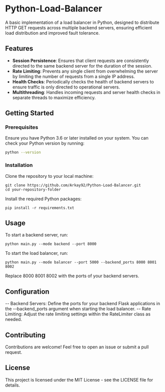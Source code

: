 # Python-Load-Balancer

A basic implementation of a load balancer in Python, designed to distribute HTTP GET requests across multiple backend servers, ensuring efficient load distribution and improved fault tolerance.

## Features

- **Session Persistence**: Ensures that client requests are consistently directed to the same backend server for the duration of the session.
- **Rate Limiting**: Prevents any single client from overwhelming the server by limiting the number of requests from a single IP address.
- **Health Checks**: Periodically checks the health of backend servers to ensure traffic is only directed to operational servers.
- **Multithreading**: Handles incoming requests and server health checks in separate threads to maximize efficiency.

## Getting Started

### Prerequisites

Ensure you have Python 3.6 or later installed on your system. You can check your Python version by running:

```bash
python --version
```
### Installation
Clone the repository to your local machine:
```
git clone https://github.com/Arkay92/Python-Load-Balancer.git
cd your-repository-folder
```
Install the required Python packages:
```
pip install -r requirements.txt
```
## Usage
To start a backend server, run:

```
python main.py --mode backend --port 8000
```

To start the load balancer, run:
```
python main.py --mode balancer --port 5000 --backend_ports 8000 8001 8002
```

Replace 8000 8001 8002 with the ports of your backend servers.

## Configuration
-- Backend Servers: Define the ports for your backend Flask applications in the --backend_ports argument when starting the load balancer.
-- Rate Limiting: Adjust the rate limiting settings within the RateLimiter class as needed.

## Contributing
Contributions are welcome! Feel free to open an issue or submit a pull request.

## License
This project is licensed under the MIT License - see the LICENSE file for details.
